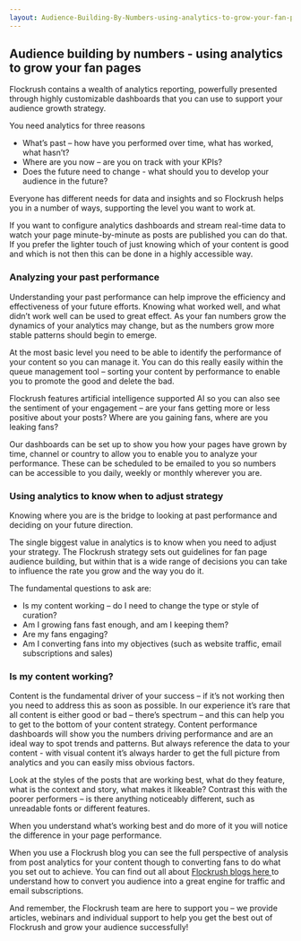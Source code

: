 ```yaml
---
layout: Audience-Building-By-Numbers-using-analytics-to-grow-your-fan-pages.html
---
```


<div class="ui left vertical stripe segment">
  <div class="ui left text container">
  <h2>Audience building by numbers - using analytics to grow your fan pages</h2>
  <p>
  Flockrush contains a wealth of analytics reporting, powerfully presented through highly customizable dashboards that you can use to support your audience growth strategy.</p>
  <p>
  You need analytics for three reasons</p>
  <ul class="ui list p-light-up"><li>What’s past – how have you performed over time, what has worked, what hasn’t?</li><li>
    Where are you now – are you on track with your KPIs?</li><li>
    Does the future need to change - what should you to develop your audience in the future?</li></ul>
  <p>Everyone has different needs for data and insights and so Flockrush helps you in a number of ways, supporting the level you want to work at.</p>
  <p>
  If you want to configure analytics dashboards and stream real-time data to watch your page minute-by-minute as posts are published you can do that. If you prefer the lighter touch of just knowing which of your content is good and which is not then this
  can be done in a highly accessible way.
</p>
  <h3 class="ui header">Analyzing your past performance</h3>
  <p>
  Understanding your past performance can help improve the efficiency and effectiveness of your future efforts. Knowing what worked well, and what didn’t work well can be used to great effect. As your fan numbers grow the dynamics of your analytics may
  change, but as the numbers grow more stable patterns should begin to emerge.</p>
  <p>
  At the most basic level you need to be able to identify the performance of your content so you can manage it. You can do this really easily within the queue management tool – sorting your content by performance to enable you to promote the good and delete
  the bad.</p>
  <p>
  Flockrush features artificial intelligence supported AI so you can also see the sentiment of your engagement – are your fans getting more or less positive about your posts? Where are you gaining fans, where are you leaking fans? </p>
  <p>
  Our dashboards can be set up to show you how your pages have grown by time, channel or country to allow you to enable you to analyze your performance. These can be scheduled to be emailed to you so numbers can be accessible to you daily, weekly or monthly
  wherever you are.
</p>
  <h3 class="ui header">Using analytics to know when to adjust strategy</h3>
  <p>
  Knowing where you are is the bridge to looking at past performance and deciding on your future direction. </p>
  <p>
  The single biggest value in analytics is to know when you need to adjust your strategy. The Flockrush strategy sets out guidelines for fan page audience building, but within that is a wide range of decisions you can take to influence the rate you grow
  and the way you do it.</p>
  <p>
  The fundamental questions to ask are:</p>
  <ul class="ui list p-light-up"><li>Is my content working – do I need to change the type or style of curation?</li><li>
    Am I growing fans fast enough, and am I keeping them?</li><li>
    Are my fans engaging?</li><li>
    Am I converting fans into my objectives (such as website traffic, email subscriptions and sales)</li></ul>
  <p></p>
  <h3 class="ui header">Is my content working?</h3>
  <p>
  Content is the fundamental driver of your success – if it’s not working then you need to address this as soon as possible. In our experience it’s rare that all content is either good or bad – there’s spectrum – and this can help you to get to the bottom
  of your content strategy. Content performance dashboards will show you the numbers driving performance and are an ideal way to spot trends and patterns. But always reference the data to your content - with visual content it’s always harder to get the
  full picture from analytics and you can easily miss obvious factors. </p>
  <p>
  Look at the styles of the posts that are working best, what do they feature, what is the context and story, what makes it likeable? Contrast this with the poorer performers – is there anything noticeably different, such as unreadable fonts or different
  features. </p>
  <p>
  When you understand what’s working best and do more of it you will notice the difference in your page performance. </p>
  <p>
  When you use a Flockrush blog you can see the full perspective of analysis from post analytics for your content though to converting fans to do what you set out to achieve. You can find out all about
  <a href="/resources/Why-your-fan-page-audience-needs-a-Flockrush-blog/">Flockrush blogs here </a> to understand how to convert you audience into a great engine for traffic and email subscriptions.</p>
  <p>
  And remember, the Flockrush team are here to support you – we provide articles, webinars and individual support to help you get the best out of Flockrush and grow your audience successfully!</p>
</div>
</div>
